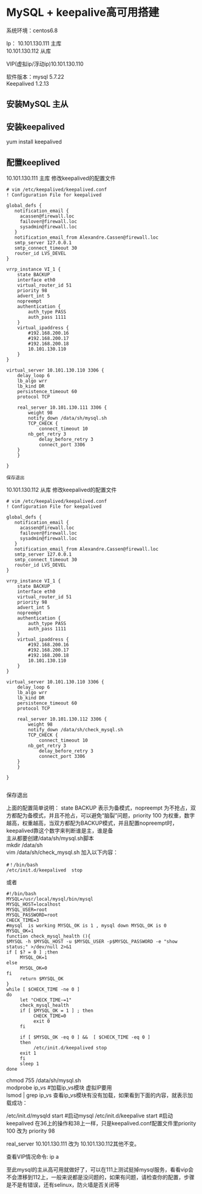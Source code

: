 # MySQL + keepalive高可用搭建

系统环境：centos6.8  

Ip：
10.101.130.111 主库  
10.101.130.112 从库  

VIP(虚拟ip/浮动ip)10.101.130.110  

软件版本：mysql 5.7.22  
Keepalived 1.2.13   
## 安装MySQL 主从

## 安装keepalived
yum install keepalived

## 配置keeplived

10.101.130.111 主库
修改keepalived的配置文件
```
# vim /etc/keepalived/keepalived.conf
! Configuration File for keepalived

global_defs {
   notification_email {
     acassen@firewall.loc
     failover@firewall.loc
     sysadmin@firewall.loc
   }
   notification_email_from Alexandre.Cassen@firewall.loc
   smtp_server 127.0.0.1 
   smtp_connect_timeout 30
   router_id LVS_DEVEL
}

vrrp_instance VI_1 {
    state BACKUP
    interface eth0
    virtual_router_id 51
    priority 98
    advert_int 5
    nopreempt 
    authentication {
        auth_type PASS
        auth_pass 1111
    }
    virtual_ipaddress {
        #192.168.200.16
        #192.168.200.17
        #192.168.200.18
        10.101.130.110
    }
}

virtual_server 10.101.130.110 3306 {
    delay_loop 6 
    lb_algo wrr 
    lb_kind DR 
    persistence_timeout 60 
    protocol TCP 
    
    real_server 10.101.130.111 3306 { 
        weight 98 
        notify_down /data/sh/mysql.sh 
        TCP_CHECK { 
            connect_timeout 10 
	    nb_get_retry 3 
            delay_before_retry 3 
            connect_port 3306 
	} 
    }

}

保存退出

```

10.101.130.112 从库
修改keepalived的配置文件

```
# vim /etc/keepalived/keepalived.conf
! Configuration File for keepalived

global_defs {
   notification_email {
     acassen@firewall.loc
     failover@firewall.loc
     sysadmin@firewall.loc
   }
   notification_email_from Alexandre.Cassen@firewall.loc
   smtp_server 127.0.0.1 
   smtp_connect_timeout 30
   router_id LVS_DEVEL
}

vrrp_instance VI_1 {
    state BACKUP
    interface eth0
    virtual_router_id 51
    priority 98
    advert_int 5
    nopreempt 
    authentication {
        auth_type PASS
        auth_pass 1111
    }
    virtual_ipaddress {
        #192.168.200.16
        #192.168.200.17
        #192.168.200.18
        10.101.130.110
    }
}

virtual_server 10.101.130.110 3306 {
    delay_loop 6 
    lb_algo wrr 
    lb_kind DR 
    persistence_timeout 60 
    protocol TCP 
    
    real_server 10.101.130.112 3306 { 
        weight 98 
        notify_down /data/sh/check_mysql.sh 
        TCP_CHECK { 
            connect_timeout 10 
	    nb_get_retry 3 
            delay_before_retry 3 
            connect_port 3306 
	} 
    }

}
   
```

保存退出

上面的配置简单说明：
state BACKUP  表示为备模式，nopreempt 为不抢占，双方都配为备模式，并且不抢占，可以避免“脑裂”问题，priority 100 为权重，数字越高，权重越高，当双方都配为BACKUP模式，并且配置nopreempt时，keepalived靠这个数字来判断谁是主，谁是备  
主从都要创建/data/sh/mysql.sh脚本  
mkdir /data/sh  
vim /data/sh/check_mysql.sh 加入以下内容：  
```
#！/bin/bash
/etc/init.d/keepalived  stop  
```

或者 

```
#!/bin/bash  
MYSQL=/usr/local/mysql/bin/mysql  
MYSQL_HOST=localhost 
MYSQL_USER=root 
MYSQL_PASSWORD=root
CHECK_TIME=3  
#mysql  is working MYSQL_OK is 1 , mysql down MYSQL_OK is 0  
MYSQL_OK=1 
function check_mysql_health (){  
$MYSQL -h $MYSQL_HOST -u $MYSQL_USER -p$MYSQL_PASSWORD -e "show status;" >/dev/null 2>&1  
if [ $? = 0 ] ;then  
     MYSQL_OK=1 
else  
     MYSQL_OK=0 
fi  
     return $MYSQL_OK  
}  
while [ $CHECK_TIME -ne 0 ]  
do  
     let "CHECK_TIME-=1" 
     check_mysql_health  
     if [ $MYSQL_OK = 1 ] ; then  
          CHECK_TIME=0 
          exit 0  
     fi  
 
     if [ $MYSQL_OK -eq 0 ] &&  [ $CHECK_TIME -eq 0 ]  
     then  
          /etc/init.d/keepalived stop  
     exit 1   
     fi  
     sleep 1  
done 
```
chmod  755  /data/sh/mysql.sh  
modprobe  ip_vs  #加载ip_vs模块 虚拟IP要用  
lsmod |  grep  ip_vs  查看ip_vs模块有没有加载，如果看到下面的内容，就表示加载成功：  


/etc/init.d/mysqld  start  #启动mysql
/etc/init.d/keepalive  start   #启动keepalived
在36上的操作和38上一样，只是keepalived.conf配置文件里priority 100 改为 priority 98
 
real_server 10.101.130.111 改为 10.101.130.112其他不变。
 
查看VIP情况命令: ip a

 
至此mysql的主从高可用就做好了，可以在111上测试挺掉mysql服务，看看vip会不会漂移到112上，一般来说都是没问题的，如果有问题，请检查你的配置，步骤是不是有错误，还有selinux，防火墙是否关闭等
